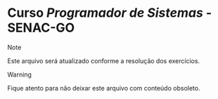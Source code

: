 # Curso _Programador de Sistemas_ - SENAC-GO

> [!NOTE]
> Este arquivo será atualizado conforme a resolução dos exercícios.

> [!WARNING]
> Fique atento para não deixar este arquivo com conteúdo obsoleto.
